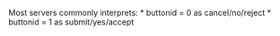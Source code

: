 Most servers commonly interprets:
    * buttonid = 0 as cancel/no/reject
    * buttonid = 1 as submit/yes/accept
